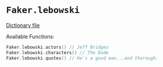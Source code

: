 # `Faker.lebowski`

[Dictionary file](../src/main/resources/locales/en/lebowski.yml)

Available Functions:  
```kotlin
Faker.lebowski.actors() // Jeff Bridges
Faker.lebowski.characters() // The Dude
Faker.lebowski.quotes() // He's a good man...and thorough.
```
